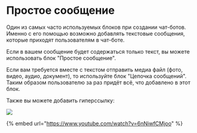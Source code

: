 # Простое сообщение

Один из самых часто используемых блоков при создании чат-ботов. Именно с его помощью возможно добавлять текстовые сообщения, которые приходят пользователям в чат-боте.

Если в вашем сообщение будет содержаться только текст, вы можете использовать блок "Простое сообщение".

Если вам требуется вместе с текстом отправить медиа файл (фото, видео, аудио, документ), то используйте блок "Цепочка сообщений". Таким образом пользователю за раз придёт всё, что добавлено в этот блок.

Также вы можете добавить гиперссылку:&#x20;

![](../../../../.gitbook/assets/гип.png)

{% embed url="https://www.youtube.com/watch?v=6nNiwfCMjoo" %}
